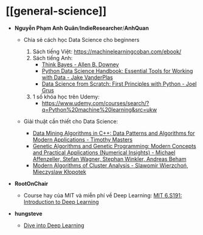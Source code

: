 # [[general-science]]

- **Nguyễn Phạm Anh Quân**/**IndieResearcher**/**AnhQuan**
    - Chia sẻ cách học Data Science cho beginners
        1. Sách tiếng Việt: https://machinelearningcoban.com/ebook/
        2. Sách tiếng Anh: 
            - [Think Bayes - Allen B. Downey](https://www.amazon.com/Think-Bayes-Bayesian-Statistics-Python/dp/1449370780/)
            - [Python Data Science Handbook: Essential Tools for Working with Data - Jake VanderPlas](https://www.amazon.com/Python-Data-Science-Handbook-Essential/dp/1491912057/)
            - [Data Science from Scratch: First Principles with Python - Joel Grus](https://www.amazon.com/Data-Science-Scratch-Principles-Python/dp/149190142X/)
        3. 1 số khóa học trên Udemy:
            - https://www.udemy.com/courses/search/?q=Python%20machine%20learning&src=ukw

    - Giải thuật cần thiết cho Data Science:
        - [Data Mining Algorithms in C++: Data Patterns and Algorithms for Modern Applications - Timothy Masters](https://www.amazon.com/Data-Mining-Algorithms-Patterns-Applications/dp/148423314X/)
        - [Genetic Algorithms and Genetic Programming: Modern Concepts and Practical Applications (Numerical Insights) - Michael Affenzeller, Stefan Wagner, Stephan Winkler, Andreas Beham](https://www.amazon.com/Genetic-Algorithms-Programming-Practical-Applications/dp/1138114278/)
        - [Modern Algorithms of Cluster Analysis - Slawomir Wierzchoń, Mieczyslaw Kłopotek](https://www.amazon.com/Modern-Algorithms-Cluster-Analysis-Studies/dp/3319693077/)

- **RootOnChair**
    - Course hay của MIT và miễn phí về Deep Learning: [MIT 6.S191: Introduction to Deep Learning](https://www.youtube.com/playlist?list=PLtBw6njQRU-rwp5__7C0oIVt26ZgjG9NI)

- **hungsteve**
    - [Dive into Deep Learning](https://d2l.ai)
